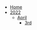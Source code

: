 <!--
 Copyright (c) 2022 Aiden Baker

 This software is released under the MIT License.
 https://opensource.org/licenses/MIT
-->
-   [Home](/)
-   [2022](/pages/2022/_sidebar.md)
    -   [April](/pages/2022/april/_sidebar.md)
        -   [3rd](/pages/2022/april/3rd.md "April 3rd")